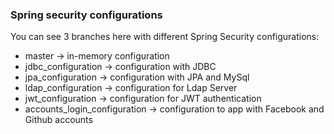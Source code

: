 ### Spring security configurations 

You can see 3 branches here with different Spring Security configurations:

- master -> in-memory configuration
- jdbc_configuration -> configuration with JDBC
- jpa_configuration -> configuration with JPA and MySql
- ldap_configuration -> configuration for Ldap Server
- jwt_configuration -> configuration for JWT authentication
- accounts_login_configuration -> configuration to app with Facebook and Github accounts


